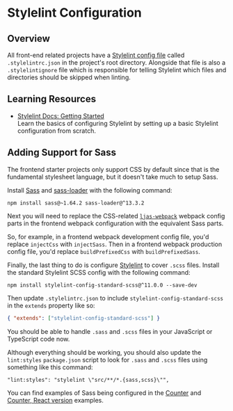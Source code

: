 # Stylelint Configuration

## Overview

All front-end related projects have a [Stylelint config file](https://stylelint.io/user-guide/configure) called `.stylelintrc.json` in the project's root directory. Alongside that file is also a `.stylelintignore` file which is responsible for telling Stylelint which files and directories should be skipped when linting.

## Learning Resources

-   [Stylelint Docs: Getting Started](https://stylelint.io/user-guide/get-started)  
    Learn the basics of configuring Stylelint by setting up a basic Stylelint configuration from scratch.

## Adding Support for Sass

The frontend starter projects only support CSS by default since that is the fundamental stylesheet language, but it doesn't take much to setup Sass.

Install [Sass](https://github.com/sass/dart-sass) and [sass-loader](https://webpack.js.org/loaders/sass-loader) with the following command:

```console
npm install sass@~1.64.2 sass-loader@^13.3.2
```

Next you will need to replace the CSS-related [`ljas-webpack`](https://npmjs.com/package/ljas-webpack) webpack config parts in the frontend webpack configuration with the equivalent Sass parts.

So, for example, in a frontend webpack development config file, you'd replace `injectCss` with `injectSass`. Then in a frontend webpack production config file, you'd replace `buildPrefixedCss` with `buildPrefixedSass`.

Finally, the last thing to do is configure [Stylelint](https://stylelint.io) to cover `.scss` files. Install the standard Stylelint SCSS config with the following command:

```console
npm install stylelint-config-standard-scss@^11.0.0 --save-dev
```

Then update `.stylelintrc.json` to include `stylelint-config-standard-scss` in the `extends` property like so:

```json
{ "extends": ["stylelint-config-standard-scss"] }
```

You should be able to handle `.sass` and `.scss` files in your JavaScript or TypeScript code now.

Although everything should be working, you should also update the `lint:styles` `package.json` script to look for `.sass` and `.scss` files using something like this command:

```
"lint:styles": "stylelint \"src/**/*.{sass,scss}\"",
```

You can find examples of Sass being configured in the [Counter](../../examples/counter) and [Counter, React version](../../examples/counter-react) examples.
